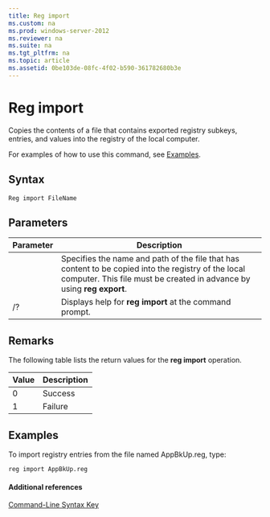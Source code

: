 ```yaml
---
title: Reg import
ms.custom: na
ms.prod: windows-server-2012
ms.reviewer: na
ms.suite: na
ms.tgt_pltfrm: na
ms.topic: article
ms.assetid: 0be103de-08fc-4f02-b590-361782680b3e
---
```

# Reg import
Copies the contents of a file that contains exported registry subkeys, entries, and values into the registry of the local computer.

For examples of how to use this command, see [Examples](#BKMK_examples).

## Syntax

```
Reg import FileName
```

## Parameters

|Parameter|Description|
|-------------|---------------|
|<FileName>|Specifies the name and path of the file that has content to be copied into the registry of the local computer. This file must be created in advance by using **reg export**.|
|/?|Displays help for **reg import** at the command prompt.|

## Remarks
The following table lists the return values for the **reg import** operation.

|Value|Description|
|---------|---------------|
|0|Success|
|1|Failure|

## <a name="BKMK_examples"></a>Examples
To import registry entries from the file named AppBkUp.reg, type:

```
reg import AppBkUp.reg
```

#### Additional references
[Command-Line Syntax Key](../Command-Line-Syntax-Key.md)



